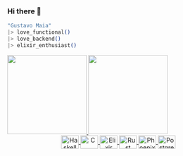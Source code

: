 ### Hi there 👋
```elixir
"Gustavo Maia"
|> love_functional()
|> love_backend()
|> elixir_enthusiast()
```
<div>
  <a href="https://github.com/gustavopmaia">
  <img height="180em" src="https://github-readme-stats.vercel.app/api?username=gustavopmaia&show_icons=true&theme=tokyonight&include_all_commits=true&count_private=false"/>
  <img height="180em" src="https://github-readme-stats.vercel.app/api/top-langs/?username=gustavopmaia&layout=compact&langs_count=8&theme=tokyonight"/>
</div>
 
<div align="center">
  <img align="center" alt="Haskell" height="30" width="40" src="https://cdn.jsdelivr.net/gh/devicons/devicon/icons/haskell/haskell-original.svg" />
  <img align="center" alt="C" height="30" width="40" src="https://cdn.jsdelivr.net/gh/devicons/devicon/icons/c/c-original.svg" />
  <img align="center" alt="Elixir" height="30" width="40" src="https://cdn.jsdelivr.net/gh/devicons/devicon/icons/elixir/elixir-original.svg" />
  <img align="center" alt="Rust" height="30" width="40" src="https://cdn.jsdelivr.net/gh/devicons/devicon/icons/rust/rust-plain.svg" />
  <img align="center" alt="Phoenix" height="30" width="40" src="https://cdn.jsdelivr.net/gh/devicons/devicon/icons/phoenix/phoenix-original.svg" />
  <img align="center" alt="PostgreSQL" height="30" width="40" src="https://cdn.jsdelivr.net/gh/devicons/devicon/icons/postgresql/postgresql-original.svg" />
</div>
  

